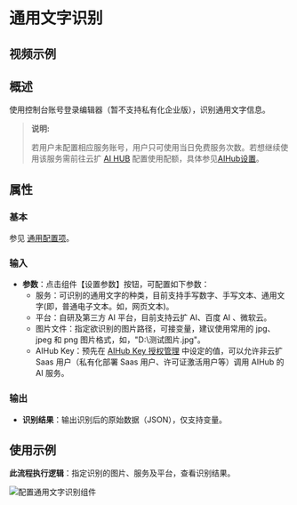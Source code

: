 # 通用文字识别

## 视频示例

## 概述

使用控制台账号登录编辑器（暂不支持私有化企业版），识别通用文字信息。

> **说明:**
>
> 若用户未配置相应服务账号，用户只可使用当日免费服务次数。若想继续使用该服务需前往云扩 [AI HUB](https://aihub.encoo.com/serviceAccount) 配置使用配额，具体参见[AIHub设置](../../AIHub/AIHubSetting.md)。

## 属性

### 基本

参见 [通用配置项](../Appendix/CommonConfigurationItems.md)。

### 输入

- **参数**：点击组件【设置参数】按钮，可配置如下参数：
    - 服务：可识别的通用文字的种类，目前支持手写数字、手写文本、通用文字(即，普通电子文本。如，网页文本)。
    - 平台：自研及第三方 AI 平台，目前支持云扩 AI、百度 AI 、微软云。
    - 图片文件：指定欲识别的图片路径，可接变量，建议使用常用的 jpg、jpeg 和 png 图片格式，如，"D:\\测试图片.jpg"。
    - AIHub Key：预先在 [AIHub Key 授权管理](https://aihub.encoo.com/apikeyManager) 中设定的值，可以允许非云扩 Saas 用户（私有化部署 Saas 用户、许可证激活用户等）调用 AIHub 的 AI 服务。

### 输出

- **识别结果**：输出识别后的原始数据（JSON），仅支持变量。

## 使用示例

**此流程执行逻辑**：指定识别的图片、服务及平台，查看识别结果。

![配置通用文字识别组件](https://docimages.blob.core.chinacloudapi.cn/images/Activities/GeneralCharacterRecognition_2.png)
